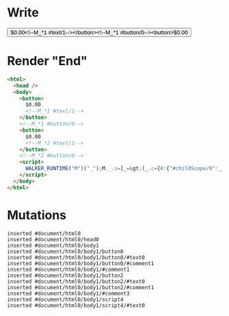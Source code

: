 # Write
  <button>$0.00<!--M_*1 #text/1--></button><!--M_*1 #button/0--><button>$0.00<!--M_*2 #text/1--></button><!--M_*2 #button/0--><script>WALKER_RUNTIME("M")("_");M._.s=[_=>(_.c={0:{"#childScope/0":_.a={input:{format:_._["packages/translator-tags/src/__tests__/fixtures/component-attrs-static-code/template.marko_0/anonymous"]},count:0},"#childScope/1":_.b={input:{format:_._["packages/translator-tags/src/__tests__/fixtures/component-attrs-static-code/template.marko_0/formatNumber2"]},count:0}},1:_.a,2:_.b})];M._.e=[1,"packages/translator-tags/src/__tests__/fixtures/component-attrs-static-code/components/counter.marko_0_count",2,"packages/translator-tags/src/__tests__/fixtures/component-attrs-static-code/components/counter.marko_0_count"];M._.d=1;M._.w()</script>


# Render "End"
```html
<html>
  <head />
  <body>
    <button>
      $0.00
      <!--M_*1 #text/1-->
    </button>
    <!--M_*1 #button/0-->
    <button>
      $0.00
      <!--M_*2 #text/1-->
    </button>
    <!--M_*2 #button/0-->
    <script>
      WALKER_RUNTIME("M")("_");M._.s=[_=&gt;(_.c={0:{"#childScope/0":_.a={input:{format:_._["packages/translator-tags/src/__tests__/fixtures/component-attrs-static-code/template.marko_0/anonymous"]},count:0},"#childScope/1":_.b={input:{format:_._["packages/translator-tags/src/__tests__/fixtures/component-attrs-static-code/template.marko_0/formatNumber2"]},count:0}},1:_.a,2:_.b})];M._.e=[1,"packages/translator-tags/src/__tests__/fixtures/component-attrs-static-code/components/counter.marko_0_count",2,"packages/translator-tags/src/__tests__/fixtures/component-attrs-static-code/components/counter.marko_0_count"];M._.d=1;M._.w()
    </script>
  </body>
</html>
```

# Mutations
```
inserted #document/html0
inserted #document/html0/head0
inserted #document/html0/body1
inserted #document/html0/body1/button0
inserted #document/html0/body1/button0/#text0
inserted #document/html0/body1/button0/#comment1
inserted #document/html0/body1/#comment1
inserted #document/html0/body1/button2
inserted #document/html0/body1/button2/#text0
inserted #document/html0/body1/button2/#comment1
inserted #document/html0/body1/#comment3
inserted #document/html0/body1/script4
inserted #document/html0/body1/script4/#text0
```